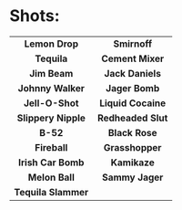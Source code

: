 Shots:
======
|||
|:---------------:|:---------------:|
|**Lemon Drop**|**Smirnoff**|
|**Tequila**|**Cement Mixer**|
|**Jim Beam**|**Jack Daniels**|
|**Johnny Walker**|**Jager Bomb**|
|**Jell-O-Shot**|**Liquid Cocaine**|
|**Slippery Nipple**|**Redheaded Slut**|
|**B-52**|**Black Rose**|
|**Fireball**|**Grasshopper**|
|**Irish Car Bomb**|**Kamikaze**|
|**Melon Ball**|**Sammy Jager**|
|**Tequila Slammer**|
